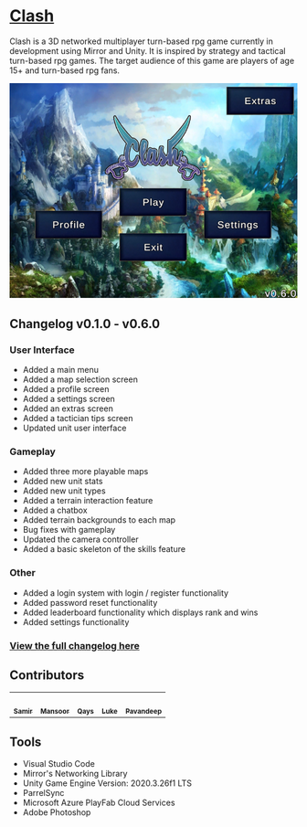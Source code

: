 # <a href="https://clash-game.wixsite.com/">Clash</a>

Clash is a 3D networked multiplayer turn-based rpg game currently in development using Mirror and Unity. It is inspired by strategy and tactical turn-based rpg games. The target audience of this game are players of age 15+ and turn-based rpg fans.

![clash-main-menu](/Assets/Textures/MapPreview/MainMenuPreview.png)

## Changelog v0.1.0 - v0.6.0

### User Interface
- Added a main menu
- Added a map selection screen
- Added a profile screen
- Added a settings screen
- Added an extras screen
- Added a tactician tips screen
- Updated unit user interface

### Gameplay
- Added three more playable maps
- Added new unit stats
- Added new unit types
- Added a terrain interaction feature
- Added a chatbox
- Added terrain backgrounds to each map
- Bug fixes with gameplay
- Updated the camera controller
- Added a basic skeleton of the skills feature

### Other
- Added a login system with login / register functionality
- Added password reset functionality
- Added leaderboard functionality which displays rank and wins
- Added settings functionality

### <a href="https://clash-game.wixsite.com/changelog">View the full changelog here</a>

## Contributors
<table>
  <tr>
    <td align="center"><a href="https://github.com/Sam772"><img src="https://avatars.githubusercontent.com/u/78389553?v=4" width="100px;" alt=""/><br /><sub><b>Samir</b></sub></a><br /></td>
    <td align="center"><a href="https://github.com/m-shah02"><img src="https://avatars.githubusercontent.com/u/54008874?v=4" width="100px;" alt=""/><br /><sub><b>Mansoor</b></sub></a><br /></td>
    <td align="center"><a href="https://github.com/QaysShah"><img src="https://avatars.githubusercontent.com/u/98493986?v=4" width="100px;" alt=""/><br /><sub><b>Qays</b></sub></a><br /></td>
    <td align="center"><a href="https://github.com/Theroombapie"><img src="https://avatars.githubusercontent.com/u/71985337?v=4" width="100px;" alt=""/><br /><sub><b>Luke</b></sub></a><br /></td>
    <td align="center"><a href="https://github.com/Pavandeep7"><img src="https://avatars.githubusercontent.com/u/98479338?v=4" width="100px;" alt=""/><br /><sub><b>Pavandeep</b></sub></a><br /></td>
  </tr>
</table>

## Tools
- Visual Studio Code
- Mirror's Networking Library
- Unity Game Engine Version: 2020.3.26f1 LTS
- ParrelSync
- Microsoft Azure PlayFab Cloud Services
- Adobe Photoshop